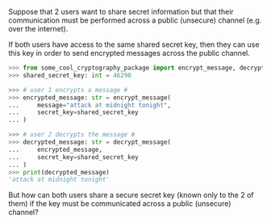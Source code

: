 
Suppose that 2 users want to share secret information but that their communication must be performed across a public (unsecure) channel (e.g. over the internet).

If both users have access to the same shared secret key, then they can use this key in order to send encrypted messages across the public channel. 

```python 
>>> from some_cool_cryptography_package import encrypt_message, decrypt_message
>>> shared_secret_key: int = 46290 

>>> # user 1 encrypts a message #
>>> encrypted_message: str = encrypt_message(
...     message="attack at midnight tonight", 
...     secret_key=shared_secret_key
... )

>>> # user 2 decrypts the message #
>>> decrypted_message: str = decrypt_message(
...     encrypted_message, 
...     secret_key=shared_secret_key
... )
>>> print(decrypted_message)
'attack at midnight tonight'
```

But how can both users share a secure secret key (known only to the 2 of them) if the key must be communicated across a public (unsecure) channel?